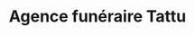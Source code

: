 ---
title: "Agence funéraire Tattu"
url: /baume-les-dames/agence-funeraire-tattu/
shop: directeurs de funérailles
---
